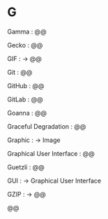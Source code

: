 # G

Gamma
: @@

Gecko
: @@

GIF
: → @@

Git
: @@

GitHub
: @@

GitLab
: @@

Goanna
: @@

Graceful Degradation
: @@

Graphic
: → Image

Graphical User Interface
: @@

Guetzli
: @@

GUI
: → Graphical User Interface

GZIP
: → @@

@@